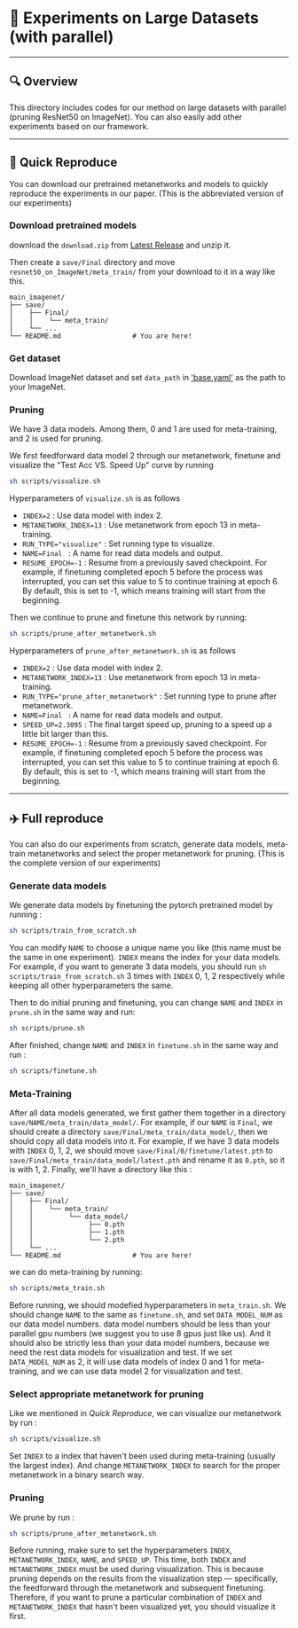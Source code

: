 # 📄 Experiments on Large Datasets (with parallel)

---

## 🔍 Overview

This directory includes codes for our method on large datasets with parallel (pruning ResNet50 on ImageNet). You can also easily add other experiments based on our framework.

---

## 🚀 Quick Reproduce 

You can download our pretrained metanetworks and models to quickly reproduce the experiments in our paper. (This is the abbreviated version of our experiments)

### Download pretrained models

download the `download.zip` from [Latest Release](https://github.com/Yewei-Liu/MetaPruning/releases/latest) and unzip it. 

Then create a `save/Final` directory and move `resnet50_on_ImageNet/meta_train/` from your download to it in a way like this.

```
main_imagenet/
├── save/
│    ├── Final/
│    │    └── meta_train/
│    └── ...
└── README.md                  # You are here!
```

### Get dataset

Download ImageNet dataset and set `data_path` in ['base.yaml'](configs/base.yaml) as the path to your ImageNet.

### Pruning

We have 3 data models. Among them, 0 and 1 are used for meta-training, and 2 is used for pruning.

We first feedforward data model 2 through our metanetwork, finetune and visualize the "Test Acc VS. Speed Up" curve by running
```bash
sh scripts/visualize.sh
```

Hyperparameters of `visualize.sh` is as follows
- `INDEX=2` : Use data model with index 2.
- `METANETWORK_INDEX=13` : Use metanetwork from epoch 13 in meta-training.
- `RUN_TYPE="visualize"` : Set running type to visualize.               
- `NAME=Final ` : A name for read data models and output.
- `RESUME_EPOCH=-1` : Resume from a previously saved checkpoint. For example, if finetuning completed epoch 5 before the process was interrupted, you can set this value to 5 to continue training at epoch 6. By default, this is set to -1, which means training will start from the beginning.

Then we continue to prune and finetune this network by running:
```bash
sh scripts/prune_after_metanetwork.sh
```

Hyperparameters of `prune_after_metanetwork.sh` is as follows
- `INDEX=2` : Use data model with index 2.
- `METANETWORK_INDEX=13` : Use metanetwork from epoch 13 in meta-training.
- `RUN_TYPE="prune_after_metanetwork"` : Set running type to prune after metanetwork.               
- `NAME=Final ` : A name for read data models and output.
- `SPEED_UP=2.3095` : The final target speed up, pruning to a speed up a little bit larger than this.
- `RESUME_EPOCH=-1` : Resume from a previously saved checkpoint. For example, if finetuning completed epoch 5 before the process was interrupted, you can set this value to 5 to continue training at epoch 6. By default, this is set to -1, which means training will start from the beginning.

---


## ✈️ Full reproduce

You can also do our experiments from scratch, generate data models, meta-train metanetworks and select the proper metanetwork for pruning. (This is the complete version of our experiments)

### Generate data models

We generate data models by finetuning the pytorch pretrained model by running :
```bash
sh scripts/train_from_scratch.sh
```
You can modify `NAME` to choose a unique name you like (this name must be the same in one experiment). `INDEX` means the index for your data models. For example, if you want to generate 3 data models, you should run `sh scripts/train_from_scratch.sh` 3 times with `INDEX` 0, 1, 2 respectively while keeping all other hyperparameters the same.

Then to do initial pruning and finetuning, you can change `NAME` and `INDEX` in `prune.sh` in the same way and run:
```bash
sh scripts/prune.sh
```
After finished, change `NAME` and `INDEX` in `finetune.sh` in the same way and run :
```bash
sh scripts/finetune.sh 
```

### Meta-Training

After all data models generated, we first gather them together in a directory `save/NAME/meta_train/data_model/`. For example, if our `NAME` is `Final`, we should create a directory 
`save/Final/meta_train/data_model/`, then we should copy all data models into it. For example, if we have 3 data models with `INDEX` 0, 1, 2, we should move `save/Final/0/finetune/latest.pth` to `save/Final/meta_train/data_model/latest.pth` and rename it as `0.pth`, so it is with 1, 2.
Finally, we'll have a directory like this :
```
main_imagenet/
├── save/
│    ├── Final/
│    │    └── meta_train/
│    │         └── data_model/
│    │              ├── 0.pth
│    │              ├── 1.pth
│    │              └── 2.pth
│    └── ...
└── README.md                  # You are here!
```

we can do meta-training by running:
```bash
sh scripts/meta_train.sh
```
Before running, we should modefied hyperparameters in `meta_train.sh`. We should change `NAME` to the same as `finetune.sh`, and set `DATA_MODEL_NUM` as our data model numbers. data model numbers should be less than your parallel gpu numbers (we suggest you to use 8 gpus just like us). And it should also be strictly less than your data model numbers, because we need the rest data models for visualization and test. If we set `DATA_MODEL_NUM` as 2, it will use data models of index 0 and 1 for meta-training, and we can use data model 2 for visualization and test.

### Select appropriate metanetwork for pruning

Like we mentioned in *Quick Reproduce*, we can visualize our metanetwork by run :
```bash
sh scripts/visualize.sh
```
Set `INDEX` to a index that haven't been used during meta-training (usually the largest index). And change `METANETWORK_INDEX` to search for the proper metanetwork in a binary search way.

### Pruning

We prune by run :
```bash
sh scripts/prune_after_metanetwork.sh
```
Before running, make sure to set the hyperparameters `INDEX`, `METANETWORK_INDEX`, `NAME`, and `SPEED_UP`. This time, both `INDEX` and `METANETWORK_INDEX` must be used during visualization. This is because pruning depends on the results from the visualization step — specifically, the feedforward through the metanetwork and subsequent finetuning. Therefore, if you want to prune a particular combination of `INDEX` and `METANETWORK_INDEX` that hasn't been visualized yet, you should visualize it first.

